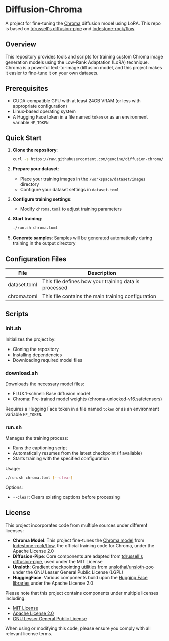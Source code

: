 # Diffusion-Chroma

A project for fine-tuning the [Chroma](https://huggingface.co/lodestones/Chroma) diffusion model using LoRA. This repo is based on [tdrussell's diffusion-pipe](https://github.com/tdrussell/diffusion-pipe) and [lodestone-rock/flow](https://github.com/lodestone-rock/flow). 

## Overview

This repository provides tools and scripts for training custom Chroma image generation models using the Low-Rank Adaptation (LoRA) technique. Chroma is a powerful text-to-image diffusion model, and this project makes it easier to fine-tune it on your own datasets.

## Prerequisites

- CUDA-compatible GPU with at least 24GB VRAM (or less with appropriate configuration)
- Linux-based operating system
- A Hugging Face token in a file named `token` or as an environment variable `HF_TOKEN`

## Quick Start

1. **Clone the repository**:
   ```bash
   curl -s https://raw.githubusercontent.com/geocine/diffusion-chroma/refs/heads/main/init.sh | sh
   ```

2. **Prepare your dataset**:
   - Place your training images in the `/workspace/dataset/images` directory
   - Configure your dataset settings in `dataset.toml`

3. **Configure training settings**:
   - Modify `chroma.toml` to adjust training parameters
   
4. **Start training**:
   ```bash
   ./run.sh chroma.toml
   ```
   
5. **Generate samples**:
   Samples will be generated automatically during training in the output directory

## Configuration Files

| File | Description |
|------|-------------|
| dataset.toml | This file defines how your training data is processed |
| chroma.toml | This file contains the main training configuration |

## Scripts

### init.sh

Initializes the project by:
- Cloning the repository
- Installing dependencies
- Downloading required model files

### download.sh

Downloads the necessary model files:
- FLUX.1-schnell: Base diffusion model
- Chroma: Pre-trained model weights (chroma-unlocked-v16.safetensors)

Requires a Hugging Face token in a file named `token` or as an environment variable `HF_TOKEN`.

### run.sh

Manages the training process:
- Runs the captioning script
- Automatically resumes from the latest checkpoint (if available)
- Starts training with the specified configuration

Usage:
```bash
./run.sh chroma.toml [--clear]
```

Options:
- `--clear`: Clears existing captions before processing

## License

This project incorporates code from multiple sources under different licenses:

- **Chroma Model**: This project fine-tunes the [Chroma model](https://huggingface.co/lodestones/Chroma) from [lodestone-rock/flow](https://github.com/lodestone-rock/flow), the official training code for Chroma, under the Apache License 2.0
- **Diffusion-Pipe**: Core components are adapted from [tdrussell's diffusion-pipe](https://github.com/tdrussell/diffusion-pipe), used under the MIT License
- **Unsloth**: Gradient checkpointing utilities from [unslothai/unsloth-zoo](https://github.com/unslothai/unsloth-zoo) under the GNU Lesser General Public License (LGPL)
- **HuggingFace**: Various components build upon the [Hugging Face libraries](https://github.com/huggingface) under the Apache License 2.0

Please note that this project contains components under multiple licenses including:
- [MIT License](https://opensource.org/licenses/MIT)
- [Apache License 2.0](https://www.apache.org/licenses/LICENSE-2.0)
- [GNU Lesser General Public License](https://www.gnu.org/licenses/lgpl-3.0.html)

When using or modifying this code, please ensure you comply with all relevant license terms.

